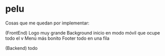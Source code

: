# pelu

Cosas que me quedan por implementar:

(FrontEnd)
Logo muy grande
Background inicio en modo móvil que ocupe todo el v
Menú más bonito
Footer todo en una fila

(Backend)
todo